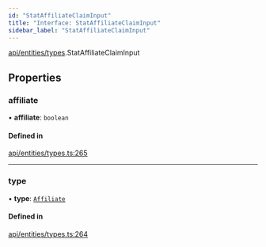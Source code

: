 ```yaml
---
id: "StatAffiliateClaimInput"
title: "Interface: StatAffiliateClaimInput"
sidebar_label: "StatAffiliateClaimInput"
---
```


[api/entities/types](../../../../../modules/API/Entities/Types/Types.md).StatAffiliateClaimInput

## Properties

### affiliate

• **affiliate**: `boolean`

#### Defined in

[api/entities/types.ts:265](https://github.com/PolymeshAssociation/polymesh-sdk/blob/f8a937f04/src/api/entities/types.ts#L265)

___

### type

• **type**: [`Affiliate`](../../../../../enums/API/Entities/Types/ClaimType/ClaimType.md#affiliate)

#### Defined in

[api/entities/types.ts:264](https://github.com/PolymeshAssociation/polymesh-sdk/blob/f8a937f04/src/api/entities/types.ts#L264)
